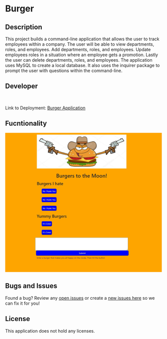 # Burger

## Description

This project builds a command-line application that allows the user to track employees within a company.  The user will be able to view departments, roles, and employees.  Add departments, roles, and employees.  Update employees roles in a situation where an employee gets a promotion.  Lastly the user can delete departments, roles, and employees.  The application uses MySQL to create a local database.  It also uses the inquirer package to prompt the user with questions within the command-line.

## Developer 
 
<br>

Link to Deployment: [Burger Application]()

## Fucntionality

![Screenshot](public/assets/css/Screenshot.JPG)

## Bugs and Issues
Found a bug? Review any [open issues][open-issues] or create a [new issues here][new-issue] so we can fix it for you!

## License
This application does not hold any licenses.

[open-issues]: https://github.com/dbridgman1/burger/issues
[new-issue]: https://github.com/dbridgman1/burger/issues/new